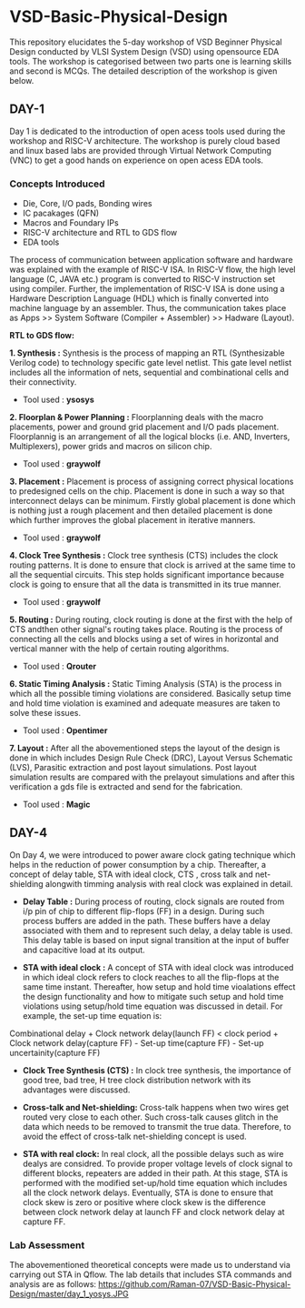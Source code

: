# VSD-Basic-Physical-Design
This repository elucidates the 5-day workshop of VSD Beginner Physical Design conducted by VLSI System Design (VSD) using opensource EDA tools. The workshop is categorised between two parts one is learning skills and second is MCQs. The detailed description of the workshop is given below. 

## DAY-1
Day 1 is dedicated to the introduction of open acess tools used during the workshop and RISC-V architecture. The workshop is purely cloud based and linux based labs are provided through Virtual Network Computing (VNC) to get a good hands on experience on open acess EDA tools.

### Concepts Introduced
- Die, Core, I/O pads, Bonding wires
- IC pacakages (QFN)
- Macros and Foundary IPs
- RISC-V architecture and RTL to GDS flow
- EDA tools
 
The process of communication between application software and hardware was explained with the example of RISC-V ISA. In RISC-V flow, the high level language (C, JAVA etc.) program is converted to RISC-V instruction set using compiler. Further, the implementation of RISC-V ISA is done using a Hardware Description Language (HDL) which is finally converted into machine language by an assembler. Thus, the communication takes place as Apps >> System Software (Compiler + Assembler) >> Hadware (Layout).

**RTL to GDS flow:**

**1. Synthesis :** Synthesis is the process of mapping an RTL (Synthesizable Verilog code) to technology specific gate level netlist. This gate level netlist includes all the information of nets, sequential and combinational cells and their connectivity.  
- Tool used : **ysosys**

**2. Floorplan & Power Planning :** Floorplanning deals with the macro placements, power and ground grid placement and I/O pads placement. Floorplannig is an arrangement of all the logical blocks (i.e. AND, Inverters, Multiplexers), power grids and macros on silicon chip.
- Tool used : **graywolf**

**3. Placement :** Placement is process of assigning correct physical locations to predesigned cells on the chip. Placement is done in such a way so that interconnect delays can be minimum. Firstly global placement is done which is nothing just a rough placement and then detailed placement is done which further improves the global placement in iterative manners.
- Tool used : **graywolf**

**4. Clock Tree Synthesis :** Clock tree synthesis (CTS) includes the clock routing patterns. It is done to ensure that clock is arrived at the same time to all the sequential circuits. This step holds significant importance because clock is going to ensure that all the data is transmitted in its true manner.
- Tool used : **graywolf**

**5. Routing :** During routing, clock routing is done at the first with the help of CTS andthen other signal's routing takes place. Routing is the process of connecting all the cells and blocks using a set of wires in horizontal and vertical manner with the help of certain routing algorithms.
- Tool used : **Qrouter**

**6. Static Timing Analysis :** Static Timing Analysis (STA) is the process in which all the possible timing violations are considered. Basically setup time and hold time violation is examined and adequate measures are taken to solve these issues.
- Tool used : **Opentimer**

**7. Layout :** After all the abovementioned steps the layout of the design is done in which includes Design Rule Check (DRC), Layout Versus Schematic (LVS), Parasitic extraction and post layout simulations. Post layout simulation results are compared with the prelayout simulations and after this verification a gds file is extracted and send for the fabrication.
- Tool used : **Magic**

## DAY-4
On Day 4, we were introduced to power aware clock gating technique which helps in the reduction of power consumption by a chip. Thereafter, a concept of delay table, STA with ideal clock, CTS , cross talk and net-shielding alongwith timming analysis with real clock was explained in detail.

- **Delay Table :** 
During process of routing, clock signals are routed from i/p pin of chip to different flip-flops (FF) in a design. During such process buffers are added in the path. These buffers have a delay associated with them and to represent such delay, a delay table is used. This delay table is based on input signal transition at the input of buffer and capacitive load at its output.

- **STA with ideal clock :** 
A concept of STA with ideal clock was introduced in which ideal clock refers to clock reaches to all the flip-flops at the same time instant. Thereafter, how setup and hold time vioalations effect the design functionality and how to mitigate such setup and hold time violations using setup/hold time equation was discussed in detail. For example, the set-up time equation is:

Combinational delay + Clock network delay(launch FF) < clock period + Clock network delay(capture FF) - Set-up time(capture FF) - Set-up uncertainity(capture FF)

- **Clock Tree Synthesis (CTS) :** 
In clock tree synthesis, the importance of good tree, bad tree, H tree clock distribution network with its advantages were discussed.

- **Cross-talk and Net-shielding:** 
Cross-talk happens when two wires get routed very close to each other. Such cross-talk causes glitch in the data which needs to be removed to transmit the true data. Therefore, to avoid the effect of cross-talk net-shielding concept is used.

- **STA with real clock:**
In real clock, all the possible delays such as wire dealys are considred. To provide proper voltage levels of clock signal to different blocks, repeaters are added in their path. At this stage, STA is performed with the modified set-up/hold time equation which includes all the clock network delays. Eventually, STA is done to ensure that clock skew is zero or positive where clock skew is the difference between clock network delay at launch FF and clock network delay at capture FF.

### Lab Assessment
The abovementioned theoretical concepts were made us to understand via carrying out STA in Qflow. The lab details that includes STA commands and analysis are as follows:
https://github.com/Raman-07/VSD-Basic-Physical-Design/master/day_1_yosys.JPG












